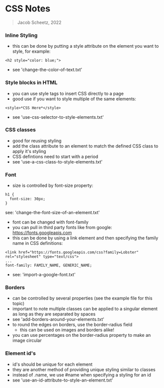 # CSS Notes
> Jacob Scheetz, 2022

### Inline Styling 
- this can be done by putting a style attribute on the element you want to style, for example: 
```
<h2 style="color: blue;">
```
- see 'change-the-color-of-text.txt'

### Style blocks in HTML
- you can use style tags to insert CSS directly to a page 
- good use if you want to style multiple of the same elements: 
```
<style>*CSS Here*</style>
```
- see 'use-css-selector-to-style-elements.txt'

### CSS classes
- good for reusing styling
- add the class attribute to an element to match the defined CSS class to apply it's styling
- CSS defintions need to start with a period
- see 'use-a-css-class-to-style-elements.txt'

### Font
- size is controlled by font-size property: 
```
h1 {
  font-size: 30px;
}
```
see: 'change-the-font-size-of-an-element.txt'
- font can be changed with font-family
- you can pull in third party fonts like from google: 
https://fonts.googleapis.com
- this can be done by using a link element and then specifying the family name in CSS definitions: 
```
<link href="https://fonts.googleapis.com/css?family=Lobster" rel="stylesheet" type="text/css">
... 
font-family: FAMILY_NAME, GENERIC_NAME;
```
- see: 'import-a-google-font.txt'

### Borders
- can be controlled by several properties (see the example file for this topic)
- important to note multiple classes can be applied to a singular element as long as they are separated by spaces
- see 'add-borders-around-your-elements.txt'
- to round the edges on borders, use the border-radius field
  - this can be used on images and borders alike!
- you can use percentages on the border-radius property to make an image circular

### Element id's
- id's should be unique for each element
- they are another method of providing unique styling similar to classes
- instead of .name, we use #name when specifying a styling for an id
- see 'use-an-id-attribute-to-style-an-element.txt'